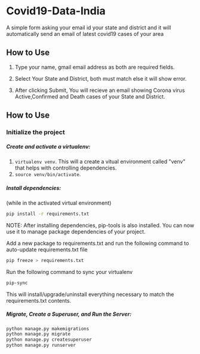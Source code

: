 # Covid19-Data-India
A simple form asking your email id your state and district and it will automatically send an email of latest covid19 cases of your area 

## How to Use

1. Type your name, gmail email address as both are required fields.

2. Select Your State and District, both must match else it will show error.

3. After clicking Submit, You will recieve an email showing Corona virus Active,Confirmed and Death cases of your State and District.

## How to Use

### Initialize the project

##### Create and activate a virtualenv:

1. `virtualenv venv`. This will a create a vitual environment called "venv" that helps with controlling dependencies.
2. `source venv/bin/activate`. 


##### Install dependencies:

(while in the activated virtual environment)
```bash
pip install -r requirements.txt
```
NOTE: After installing dependencies, pip-tools is also installed. You can now use it to manage package dependencies of your project.

Add a new package to requirements.txt and run the following command to auto-update requirements.txt file
```bash
pip freeze > requirements.txt
```

Run the following command to sync your virtualenv
```bash
pip-sync
```
 This will install/upgrade/uninstall everything necessary to match the requirements.txt contents.

##### Migrate, Create a Superuser, and Run the Server:
```bash
python manage.py makemigrations
python manage.py migrate
python manage.py createsuperuser
python manage.py runserver
```
